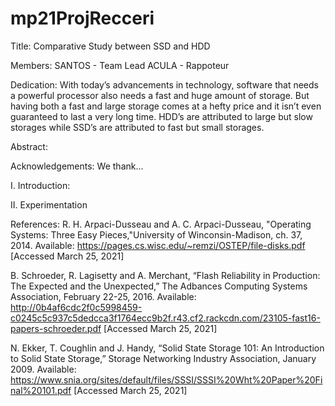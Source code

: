 # mp21ProjRecceri
Title: Comparative Study between SSD and HDD 

Members:
SANTOS - Team Lead
ACULA  - Rappoteur

Dedication:
With today’s advancements in technology, software that needs a powerful processor also needs a fast and huge amount of storage. But having both a fast and large storage comes at a hefty price and it isn’t even guaranteed to last a very long time. HDD’s are attributed to large but slow storages while SSD’s are attributed to fast but small storages.

Abstract:

Acknowledgements: 
We thank...

I. Introduction:

II. Experimentation

References:
R. H. Arpaci-Dusseau and A. C. Arpaci-Dusseau, "Operating Systems: Three Easy Pieces,"University of Winconsin-Madison, ch. 37, 2014. Available: https://pages.cs.wisc.edu/~remzi/OSTEP/file-disks.pdf
[Accessed March 25, 2021]

B. Schroeder, R. Lagisetty and A. Merchant, “Flash Reliability in Production: The Expected and the Unexpected,” The Adbances Computing Systems Association, February 22-25, 2016. Available:  http://0b4af6cdc2f0c5998459-c0245c5c937c5dedcca3f1764ecc9b2f.r43.cf2.rackcdn.com/23105-fast16-papers-schroeder.pdf
[Accessed March 25, 2021]

N. Ekker, T. Coughlin and J. Handy, “Solid State Storage 101: An Introduction to Solid State Storage,” Storage Networking Industry Association, January 2009. Available: https://www.snia.org/sites/default/files/SSSI/SSSI%20Wht%20Paper%20Final%20101.pdf
[Accessed March 25, 2021]

